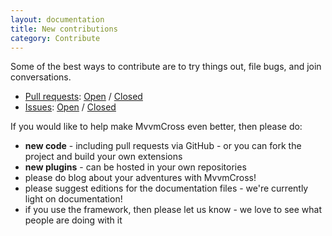 ```yaml
---
layout: documentation
title: New contributions
category: Contribute
---
```

Some of the best ways to contribute are to try things out, file bugs, and join conversations.

* [Pull requests](https://github.com/MvvmCross/MvvmCross/pulls): [Open](https://github.com/MvvmCross/MvvmCross/pulls?q=is%3Aopen+is%3Apr) / [Closed](https://github.com/MvvmCross/MvvmCross/pulls?q=is%3Apr+is%3Aclosed)
* [Issues](https://github.com/MvvmCross/MvvmCross/issues): [Open](https://github.com/MvvmCross/MvvmCross/issues?q=is%3Aopen+is%3Aissue) / [Closed](https://github.com/MvvmCross/MvvmCross/issues?q=is%3Aissue+is%3Aclosed)

If you would like to help make MvvmCross even better, then please do:

* **new code** - including pull requests via GitHub - or you can fork the project and build your own extensions
* **new plugins** - can be hosted in your own repositories
* please do blog about your adventures with MvvmCross!
* please suggest editions for the documentation files - we're currently light on documentation!
* if you use the framework, then please let us know - we love to see what people are doing with it
